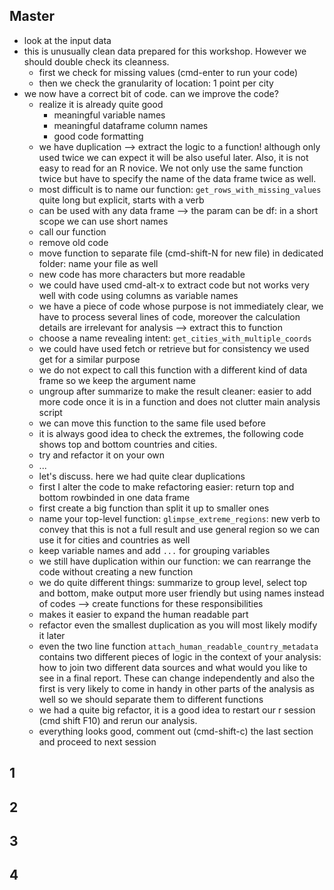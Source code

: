 ## Master

- look at the input data
- this is unusually clean data prepared for this workshop. However we should double check its cleanness.
  - first we check for missing values (cmd-enter to run your code)
  - then we check the granularity of location: 1 point per city
- we now have a correct bit of code. can we improve the code?
  - realize it is already quite good
    - meaningful variable names
    - meaningful dataframe column names
    - good code formatting
  - we have duplication --> extract the logic to a function! although only used twice we can expect it will be also useful later. Also, it is not easy to read for an R novice. We not only use the same function twice but have to specify the name of the data frame twice as well.
  - most difficult is to name our function: `get_rows_with_missing_values` quite long but explicit, starts with a verb
  - can be used with any data frame --> the param can be df: in a short scope we can use short names
  - call our function
  - remove old code
  - move function to separate file (cmd-shift-N for new file) in dedicated folder: name your file as well
  - new code has more characters but more readable
  - we could have used cmd-alt-x to extract code but not works very well with code using columns as variable names
  - we have a piece of code whose purpose is not immediately clear, we have to process several lines of code, moreover the calculation details are irrelevant for analysis --> extract this to function
  - choose a name revealing intent: `get_cities_with_multiple_coords`
  - we could have used fetch or retrieve but for consistency we used get for a similar purpose
  - we do not expect to call this function with a different kind of data frame so we keep the argument name
  - ungroup after summarize to make the result cleaner: easier to add more code once it is in a function and does not clutter main analysis script
  - we can move this function  to the same file used before
  - it is always good idea to check the extremes, the following code shows top and bottom countries and cities.
  - try and refactor it on your own
  - ...
  - let's discuss. here we had quite clear duplications
  - first I alter the code to make refactoring easier: return top and bottom rowbinded in one data frame
  - first create a big function than split it up to smaller ones
  - name your top-level function: `glimpse_extreme_regions`: new verb to convey that this is not a full result and use general region so we can use it for cities and countries as well
  - keep variable names and add `...` for grouping variables
  - we still have duplication within our function: we can rearrange the code without creating a new function
  - we do quite different things: summarize to group level, select top and bottom, make output more user friendly but using names instead of codes --> create functions for these responsibilities
  - makes it easier to expand the human readable part
  - refactor even the smallest duplication as you will most likely modify it later
  - even the two line function `attach_human_readable_country_metadata` contains two different pieces of logic in the context of your analysis: how to join two different data sources and what would you like to see in a final report. These can change independently and also the first is very likely to come in handy in other parts of the analysis as well so we should separate them to different functions
  - we had a quite big refactor, it is a good idea to restart our r session (cmd shift F10) and rerun our analysis.
  - everything looks good, comment out (cmd-shift-c) the last section and proceed to next session

## 1

## 2

## 3

## 4
